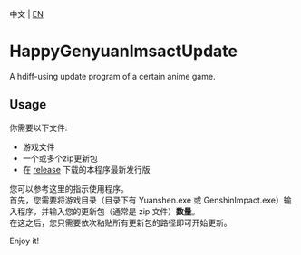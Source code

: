 中文 | [EN](https://github.com/YYHEggEgg/HappyGenyuanImsactUpdate/blob/main/README.md)

# HappyGenyuanImsactUpdate
A hdiff-using update program of a certain anime game.

## Usage
你需要以下文件:

- 游戏文件
- 一个或多个zip更新包
- 在 [release](https://github.com/YYHEggEgg/HappyGenyuanImsactUpdate/releases) 下载的本程序最新发行版

您可以参考这里的指示使用程序。     
首先，您需要将游戏目录（目录下有 Yuanshen.exe 或 GenshinImpact.exe）输入程序，并输入您的更新包（通常是 zip 文件）**数量**。     
在这之后，您只需要依次粘贴所有更新包的路径即可开始更新。

Enjoy it!